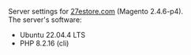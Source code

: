 Server settings for [27estore.com](https://27estore.com) (Magento 2.4.6-p4).  
The server's software:
- Ubuntu 22.04.4 LTS
- PHP 8.2.16 (cli)